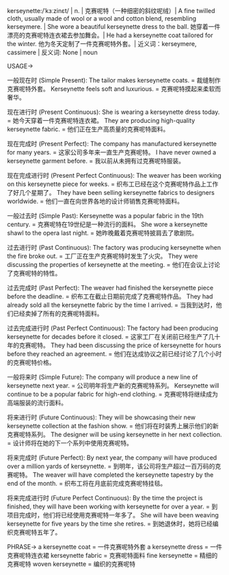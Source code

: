 kerseynette:/ˈkɜːzinɛt/ | n. | 克赛呢特（一种细密的斜纹呢绒）| A fine twilled cloth, usually made of wool or a wool and cotton blend, resembling kerseymere. |  She wore a beautiful kerseynette dress to the ball. 她穿着一件漂亮的克赛呢特连衣裙去参加舞会。|  He had a kerseynette coat tailored for the winter. 他为冬天定制了一件克赛呢特外套。| 近义词：kerseymere, cassimere | 反义词: None | noun


USAGE->

一般现在时 (Simple Present):
The tailor makes kerseynette coats. = 裁缝制作克赛呢特外套。
Kerseynette feels soft and luxurious. = 克赛呢特摸起来柔软而奢华。

现在进行时 (Present Continuous):
She is wearing a kerseynette dress today. = 她今天穿着一件克赛呢特连衣裙。
They are producing high-quality kerseynette fabric. = 他们正在生产高质量的克赛呢特面料。

现在完成时 (Present Perfect):
The company has manufactured kerseynette for many years. = 这家公司多年来一直生产克赛呢特。
I have never owned a kerseynette garment before. = 我以前从未拥有过克赛呢特服装。

现在完成进行时 (Present Perfect Continuous):
The weaver has been working on this kerseynette piece for weeks. = 织布工已经在这个克赛呢特作品上工作了好几个星期了。
They have been selling kerseynette fabrics to designers worldwide. = 他们一直在向世界各地的设计师销售克赛呢特面料。

一般过去时 (Simple Past):
Kerseynette was a popular fabric in the 19th century. = 克赛呢特在19世纪是一种流行的面料。
She wore a kerseynette shawl to the opera last night. = 她昨晚戴着克赛呢特披肩去了歌剧院。

过去进行时 (Past Continuous):
The factory was producing kerseynette when the fire broke out. = 工厂正在生产克赛呢特时发生了火灾。
They were discussing the properties of kerseynette at the meeting. = 他们在会议上讨论了克赛呢特的特性。

过去完成时 (Past Perfect):
The weaver had finished the kerseynette piece before the deadline. = 织布工在截止日期前完成了克赛呢特作品。
They had already sold all the kerseynette fabric by the time I arrived. = 当我到达时，他们已经卖掉了所有的克赛呢特面料。

过去完成进行时 (Past Perfect Continuous):
The factory had been producing kerseynette for decades before it closed. = 这家工厂在关闭前已经生产了几十年的克赛呢特。
They had been discussing the price of kerseynette for hours before they reached an agreement. = 他们在达成协议之前已经讨论了几个小时的克赛呢特价格。

一般将来时 (Simple Future):
The company will produce a new line of kerseynette next year. = 公司明年将生产新的克赛呢特系列。
Kerseynette will continue to be a popular fabric for high-end clothing. = 克赛呢特将继续成为高端服装的流行面料。

将来进行时 (Future Continuous):
They will be showcasing their new kerseynette collection at the fashion show. = 他们将在时装秀上展示他们的新克赛呢特系列。
The designer will be using kerseynette in her next collection. = 设计师将在她的下一个系列中使用克赛呢特。

将来完成时 (Future Perfect):
By next year, the company will have produced over a million yards of kerseynette. = 到明年，该公司将生产超过一百万码的克赛呢特。
The weaver will have completed the kerseynette tapestry by the end of the month. = 织布工将在月底前完成克赛呢特挂毯。

将来完成进行时 (Future Perfect Continuous):
By the time the project is finished, they will have been working with kerseynette for over a year. = 到项目完成时，他们将已经使用克赛呢特一年多了。
She will have been weaving kerseynette for five years by the time she retires. = 到她退休时，她将已经编织克赛呢特五年了。


PHRASE->
a kerseynette coat = 一件克赛呢特外套
a kerseynette dress = 一件克赛呢特连衣裙
kerseynette fabric = 克赛呢特面料
fine kerseynette = 精细的克赛呢特
woven kerseynette = 编织的克赛呢特

